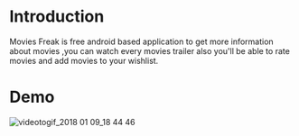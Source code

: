 # Introduction
Movies Freak is free android based application to get more information about movies ,you can watch every movies trailer also you'll be able to rate movies and add movies to your wishlist.

# Demo
![videotogif_2018 01 09_18 44 46](https://user-images.githubusercontent.com/19147835/34722066-84d8f388-f56f-11e7-8d73-83eee2fe7527.gif)
